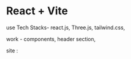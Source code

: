 # React + Vite
use Tech Stacks- react.js, Three.js, tailwind.css, 

work - components, header section, 

site : 
